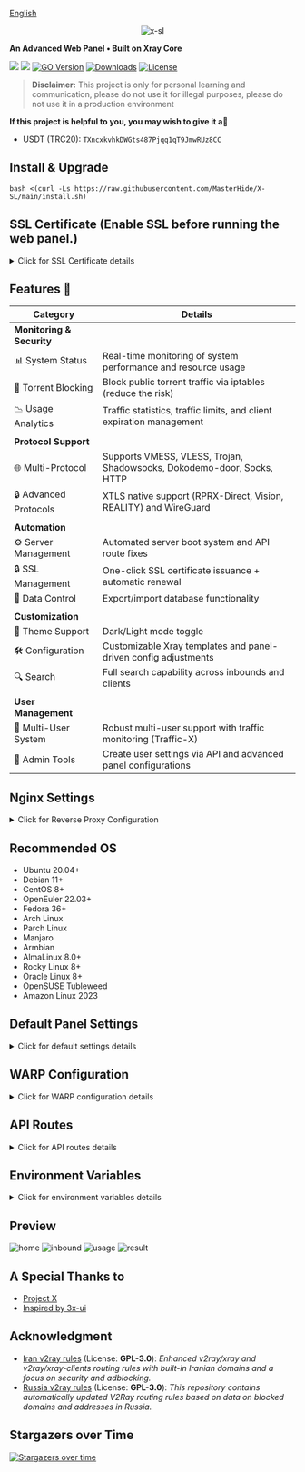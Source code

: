 [English](/README.md)
<p align="center">
  <picture>
    <source media="(prefers-color-scheme: dark)" srcset="https://github.com/user-attachments/assets/4ae35e02-c849-4645-8012-d18ebb2e02d3">
    <img alt="x-sl" src="https://github.com/user-attachments/assets/4ae35e02-c849-4645-8012-d18ebb2e02d3">
  </picture>
</p>

**An Advanced Web Panel • Built on Xray Core**

[![](https://img.shields.io/github/v/release/mhsanaei/3x-ui.svg)](https://github.com/MHSanaei/3x-ui/releases)
[![](https://img.shields.io/github/actions/workflow/status/mhsanaei/3x-ui/release.yml.svg)](#)
[![GO Version](https://img.shields.io/github/go-mod/go-version/mhsanaei/3x-ui.svg)](#)
[![Downloads](https://img.shields.io/github/downloads/mhsanaei/3x-ui/total.svg)](#)
[![License](https://img.shields.io/badge/license-GPL%20V3-blue.svg?longCache=true)](https://www.gnu.org/licenses/gpl-3.0.en.html)

> **Disclaimer:** This project is only for personal learning and communication, please do not use it for illegal purposes, please do not use it in a production environment

**If this project is helpful to you, you may wish to give it a**:star2:


- USDT (TRC20): `TXncxkvhkDWGts487Pjqq1qT9JmwRUz8CC`


## Install & Upgrade

```
bash <(curl -Ls https://raw.githubusercontent.com/MasterHide/X-SL/main/install.sh)

```

## SSL Certificate  (Enable SSL before running the web panel.)

<details>
  <summary>Click for SSL Certificate details</summary>

### ACME

To manage SSL certificates using ACME:

1. Ensure your domain is correctly resolved to the server.
2. Run the `x-ui` command in the terminal, then choose `Manage SSL Certificates`.
3. You will be presented with the following options:

   - **Get SSL:** Obtain SSL certificates.
   - **Revoke:** Revoke existing SSL certificates.
   - **Force Renew:** Force renewal of SSL certificates.
   - **Show Existing Domains:** Display all domain certificates available on the server.  
   - **Set Certificate Paths for the Panel:** Specify the certificate for your domain to be used by the panel. 

 </details>

## Features 🚀

| Category                | Details                                                                 |
|-------------------------|-------------------------------------------------------------------------|
| **Monitoring & Security** |                                                                         |
| 📊 System Status         | Real-time monitoring of system performance and resource usage          |
| 🚫 Torrent Blocking      | Block public torrent traffic via iptables (reduce the risk)           |
| 📉 Usage Analytics       | Traffic statistics, traffic limits, and client expiration management    |
|                         |                                                                         |
| **Protocol Support**     |                                                                         |
| 🌐 Multi-Protocol         | Supports VMESS, VLESS, Trojan, Shadowsocks, Dokodemo-door, Socks, HTTP  |
| 🔒 Advanced Protocols    | XTLS native support (RPRX-Direct, Vision, REALITY) and WireGuard        |
|                         |                                                                         |
| **Automation**           |                                                                         |
| ⚙️ Server Management     | Automated server boot system and API route fixes                        |
| 🔒 SSL Management        | One-click SSL certificate issuance + automatic renewal                 |
| 🔄 Data Control          | Export/import database functionality                                   |
|                         |                                                                         |
| **Customization**        |                                                                         |
| 🎨 Theme Support         | Dark/Light mode toggle                                                  |
| 🛠️ Configuration         | Customizable Xray templates and panel-driven config adjustments         |
| 🔍 Search                | Full search capability across inbounds and clients                      |
|                         |                                                                         |
| **User Management**      |                                                                         |
| 👥 Multi-User System      | Robust multi-user support with traffic monitoring (Traffic-X)           |
| 🔧 Admin Tools           | Create user settings via API and advanced panel configurations          |


## Nginx Settings
<details>
  <summary>Click for Reverse Proxy Configuration</summary>

#### Nginx Reverse Proxy
```nginx
location / {
    proxy_set_header X-Forwarded-For $proxy_add_x_forwarded_for;
    proxy_set_header X-Forwarded-Proto $scheme;
    proxy_set_header Host $http_host;
    proxy_set_header X-Real-IP $remote_addr;
    proxy_set_header Range $http_range;
    proxy_set_header If-Range $http_if_range; 
    proxy_redirect off;
    proxy_pass http://127.0.0.1:2053;
}
```

#### Nginx sub-path
- Ensure that the "URI Path" in the `/sub` panel settings is the same.
- The `url` in the panel settings needs to end with `/`.   

```nginx
location /sub {
    proxy_set_header X-Forwarded-For $proxy_add_x_forwarded_for;
    proxy_set_header X-Forwarded-Proto $scheme;
    proxy_set_header Host $http_host;
    proxy_set_header X-Real-IP $remote_addr;
    proxy_set_header Range $http_range;
    proxy_set_header If-Range $http_if_range; 
    proxy_redirect off;
    proxy_pass http://127.0.0.1:2053;
}
```
</details>

## Recommended OS

- Ubuntu 20.04+
- Debian 11+
- CentOS 8+
- OpenEuler 22.03+
- Fedora 36+
- Arch Linux
- Parch Linux
- Manjaro
- Armbian
- AlmaLinux 8.0+
- Rocky Linux 8+
- Oracle Linux 8+
- OpenSUSE Tubleweed
- Amazon Linux 2023


## Default Panel Settings

<details>
  <summary>Click for default settings details</summary>

### Username, Password, Port, and Web Base Path

If you choose not to modify these settings, they will be generated randomly .

**Default Settings for Docker:**
- **Username:** admin
- **Password:** admin
- **Port:** 2053

### Database Management:

  You can conveniently perform database Backups and Restores directly from the panel.

- **Database Path:**
  - `/etc/x-ui/x-ui.db`


### Web Base Path

1. **Reset Web Base Path:**
   - Open your terminal.
   - Run the `x-ui` command.
   - Select the option to `Reset Web Base Path`.

2. **Generate or Customize Path:**
   - The path will be randomly generated, or you can enter a custom path.

3. **View Current Settings:**
   - To view your current settings, use the `x-ui settings` command in the terminal or `View Current Panel Info` in `x-ui`

### Security Recommendation:
- For enhanced security, use a long, random word in your URL structure.

**Examples:**
- `http://ip:port/*webbasepath*/panel`
- `https://domain:port/*webbasepath*/panel`

</details>

## WARP Configuration

<details>
  <summary>Click for WARP configuration details</summary>

#### Usage

**For versions `v2.1.0` and later:**

WARP is built-in, and no additional installation is required. Simply turn on the necessary configuration in the panel.

</details>



































## API Routes

<details>
  <summary>Click for API routes details</summary>

#### Usage

- `/login` with `POST` user data: `{username: '', password: ''}` for login
- `/panel/api/inbounds` base for following actions:

| Method | Path                               | Action                                      |
| :----: | ---------------------------------- | ------------------------------------------- |
| `GET`  | `"/list"`                          | Get all inbounds                            |
| `GET`  | `"/get/:id"`                       | Get inbound with inbound.id                 |
| `GET`  | `"/getClientTraffics/:email"`      | Get Client Traffics with email              |
| `GET`  | `"/getClientTrafficsById/:id"`     | Get client's traffic By ID |
| `GET`  | `"/createbackup"`                  | Telegram bot sends backup to admins         |
| `POST` | `"/add"`                           | Add inbound                                 |
| `POST` | `"/del/:id"`                       | Delete Inbound                              |
| `POST` | `"/update/:id"`                    | Update Inbound                              |
| `POST` | `"/clientIps/:email"`              | Client Ip address                           |
| `POST` | `"/clearClientIps/:email"`         | Clear Client Ip address                     |
| `POST` | `"/addClient"`                     | Add Client to inbound                       |
| `POST` | `"/:id/delClient/:clientId"`       | Delete Client by clientId\*                 |
| `POST` | `"/updateClient/:clientId"`        | Update Client by clientId\*                 |
| `POST` | `"/:id/resetClientTraffic/:email"` | Reset Client's Traffic                      |
| `POST` | `"/resetAllTraffics"`              | Reset traffics of all inbounds              |
| `POST` | `"/resetAllClientTraffics/:id"`    | Reset traffics of all clients in an inbound |
| `POST` | `"/delDepletedClients/:id"`        | Delete inbound depleted clients (-1: all)   |
| `POST` | `"/onlines"`                       | Get Online users ( list of emails )         |

\*- The field `clientId` should be filled by:

- `client.id` for VMESS and VLESS
- `client.password` for TROJAN
- `client.email` for Shadowsocks

- [<img src="https://run.pstmn.io/button.svg" alt="Run In Postman" style="width: 128px; height: 32px;">](https://app.getpostman.com/run-collection/5146551-dda3cab3-0e33-485f-96f9-d4262f437ac5?action=collection%2Ffork&source=rip_markdown&collection-url=entityId%3D5146551-dda3cab3-0e33-485f-96f9-d4262f437ac5%26entityType%3Dcollection%26workspaceId%3Dd64f609f-485a-4951-9b8f-876b3f917124)
</details>

## Environment Variables

<details>
  <summary>Click for environment variables details</summary>

#### Usage

| Variable       |                      Type                      | Default       |
| -------------- | :--------------------------------------------: | :------------ |
| XUI_LOG_LEVEL  | `"debug"` \| `"info"` \| `"warn"` \| `"error"` | `"info"`      |
| XUI_DEBUG      |                   `boolean`                    | `false`       |
| XUI_BIN_FOLDER |                    `string`                    | `"bin"`       |
| XUI_DB_FOLDER  |                    `string`                    | `"/etc/x-ui"` |
| XUI_LOG_FOLDER |                    `string`                    | `"/var/log"`  |

Example:

```sh
XUI_BIN_FOLDER="bin" XUI_DB_FOLDER="/etc/x-ui" go build main.go
```

</details>

## Preview
![home](https://github.com/user-attachments/assets/1a0187ba-90fa-4518-98d9-7033c475a440)
![inbound](https://github.com/user-attachments/assets/20837943-25d7-4b40-ad9a-0f0d93611b7e)
![usage](https://github.com/user-attachments/assets/98b1dc01-6897-4150-8391-12db8b1beadf)
![result](https://github.com/user-attachments/assets/21c73af1-fc43-4575-be94-4f5df4ed361c)




## A Special Thanks to

- [Project X](https://github.com/XTLS)
- [Inspired by 3x-ui](https://github.com/MHSanaei)


## Acknowledgment

- [Iran v2ray rules](https://github.com/chocolate4u/Iran-v2ray-rules) (License: **GPL-3.0**): _Enhanced v2ray/xray and v2ray/xray-clients routing rules with built-in Iranian domains and a focus on security and adblocking._
- [Russia v2ray rules](https://github.com/runetfreedom/russia-v2ray-rules-dat) (License: **GPL-3.0**): _This repository contains automatically updated V2Ray routing rules based on data on blocked domains and addresses in Russia._


## Stargazers over Time

[![Stargazers over time](https://starchart.cc/MasterHide/X-SL.svg?variant=adaptive)](https://starchart.cc/MasterHide/X-SL)

